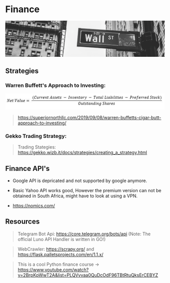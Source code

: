 # Finance

![](Images/wallstreet.png)

## Strategies ##

### Warren Buffett's Approach to Investing: ###

![](Images/cigarbutt.jpg)

> https://superiornorthllc.com/2019/09/08/warren-buffetts-cigar-butt-approach-to-investing/

### Gekko Trading Strategy: ###

> Trading Stategies: https://gekko.wizb.it/docs/strategies/creating_a_strategy.html

## Finance API's ##

 - Google API is depricated and not supported by google anymore.

- Basic Yahoo API works good, However the premium version can not be obtained in South Africa, might have to look at using a VPN.

- https://nomics.com/  

## Resources ##

> Telegram Bot Api: https://core.telegram.org/bots/api
(Note: The official Luno API Handler is written in GO!)

> WebCrawler: https://scrapy.org/ and https://flask.palletsprojects.com/en/1.1.x/

> This is a cool Python finance course -> https://www.youtube.com/watch?v=2BrpKpWwT2A&list=PLQVvvaa0QuDcOdF96TBtRtuQksErCEBYZ
